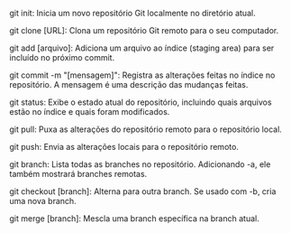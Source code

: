 git init: Inicia um novo repositório Git localmente no diretório atual.

git clone [URL]: Clona um repositório Git remoto para o seu computador.

git add [arquivo]: Adiciona um arquivo ao índice (staging area) para ser incluído no próximo commit.

git commit -m "[mensagem]": Registra as alterações feitas no índice no repositório. A mensagem é uma descrição das mudanças feitas.

git status: Exibe o estado atual do repositório, incluindo quais arquivos estão no índice e quais foram modificados.

git pull: Puxa as alterações do repositório remoto para o repositório local.

git push: Envia as alterações locais para o repositório remoto.

git branch: Lista todas as branches no repositório. Adicionando -a, ele também mostrará branches remotas.

git checkout [branch]: Alterna para outra branch. Se usado com -b, cria uma nova branch.

git merge [branch]: Mescla uma branch específica na branch atual.

<!---
FranciscoLozzi/FranciscoLozzi is a ✨ special ✨ repository because its `README.md` (this file) appears on your GitHub profile.
You can click the Preview link to take a look at your changes.
--->
